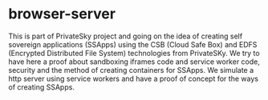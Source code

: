 # browser-server
This is part of PrivateSky project and going on the idea of creating self sovereign applications (SSApps)
using the CSB (Cloud Safe Box) and EDFS  (Encrypted Distributed File System) technologies from PrivateSKy.
We try to have here a proof about sandboxing iframes code and service worker code, security and the method of creating containers for SSApps.
We simulate a http server using service workers and have a proof of concept for the ways of creating SSApps. 

